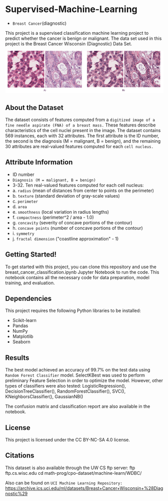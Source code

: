 # Supervised-Machine-Learning
- `Breast Cancer`(diagnostic)

This project is a supervised classification machine learning project to predict whether the cancer is benign or malignant. The data set used in this project is the Breast Cancer Wisconsin (Diagnostic) Data Set.

![alt text](https://github.com/yasmina-99/Supervised-Machine-Learning/blob/main/Standardization-of-H-E-stained-histopathology-image-appearance-A-Two-raw-images-with.png)


## About the Dataset
The dataset consists of features computed from a `digitized image of a fine needle aspirate (FNA) of a breast mass.` These features describe characteristics of the cell nuclei present in the image. The dataset contains 569 instances, each with 32 attributes. The first attribute is the ID number, the second is the diagnosis (M = malignant, B = benign), and the remaining 30 attributes are real-valued features computed for each `cell nucleus.`

## Attribute Information
- ID number
- `Diagnosis (M = malignant, B = benign)`
- 3-32. Ten real-valued features computed for each cell nucleus:
- a. `radius` (mean of distances from center to points on the perimeter)
- b. `texture` (standard deviation of gray-scale values)
- c. `perimeter`
- d. `area`
- e. `smoothness` (local variation in radius lengths)
- f. `compactness` (perimeter^2 / area - 1.0)
- g. `concavity` (severity of concave portions of the contour)
- h. `concave points` (number of concave portions of the contour)
- i. `symmetry`
- j. `fractal dimension` ("coastline approximation" - 1)

## Getting Started!
To get started with this project, you can clone this repository and use the breast_cancer_classification.ipynb Jupyter Notebook to run the code. This notebook contains all the necessary code for data preparation, model training, and evaluation.

## Dependencies
This project requires the following Python libraries to be installed:

- Scikit-learn
- Pandas
- NumPy
- Matplotlib
- Seaborn

## Results
The best model achieved an accuracy of 99.7% on the test data using `Random Forest Classifier` model. SelectKBest was used to perform preliminary Feature Selection in order to optimize the model. However, other types of classifiers were also tested:         LogisticRegression(),
            DecisionTreeClassifier(),
            RandomForestClassifier(),
            SVC(),
            KNeighborsClassifier(),
            GaussianNB()
            
The confusion matrix and classification report are also available in the notebook.

## License
This project is licensed under the CC BY-NC-SA 4.0 license.

## Citations
This dataset is also available through the UW CS ftp server:
ftp ftp.cs.wisc.edu
cd math-prog/cpo-dataset/machine-learn/WDBC/

Also can be found on `UCI Machine Learning Repository:` https://archive.ics.uci.edu/ml/datasets/Breast+Cancer+Wisconsin+%28Diagnostic%29
